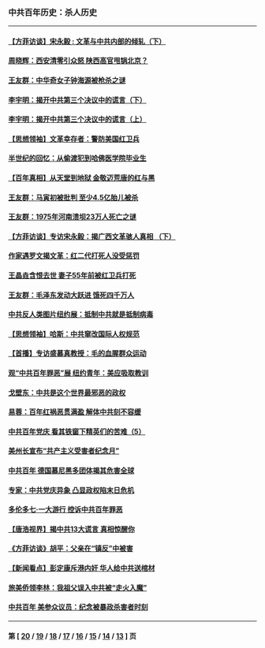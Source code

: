 ### 中共百年历史：杀人历史
---
#### [【方菲访谈】宋永毅 : 文革与中共内部的倾轧（下）](../../pages/nf1176106/n13486836.md?02240430) 
#### [周晓辉：西安清零引众怒 陕西高官甩锅北京？](../../pages/nf1176106/n13484627.md?02240430) 
#### [王友群：中华奇女子钟海源被枪杀之谜](../../pages/nf1176106/n13430555.md?02240430) 
#### [李宇明：揭开中共第三个决议中的谎言（下）](../../pages/nf1176106/n13389389.md?02240430) 
#### [李宇明：揭开中共第三个决议中的谎言（上）](../../pages/nf1176106/n13388697.md?02240430) 
#### [【思想领袖】文革幸存者：警防美国红卫兵](../../pages/nf1176106/n13339289.md?02240430) 
#### [半世纪的回忆：从偷渡犯到哈佛医学院毕业生](../../pages/nf1176106/n13345328.md?02240430) 
#### [【百年真相】从天堂到地狱 金敬迈荒唐的红与黑](../../pages/nf1176106/n13336995.md?02240430) 
#### [王友群：马寅初被批判 至少4.5亿胎儿被杀](../../pages/nf1176106/n13260313.md?02240430) 
#### [王友群：1975年河南溃坝23万人死亡之谜](../../pages/nf1176106/n13231576.md?02240430) 
#### [【方菲访谈】专访宋永毅：揭广西文革骇人真相 （下）](../../pages/nf1176106/n13209074.md?02240430) 
#### [作家遇罗文揭文革：红二代打死人没受惩罚](../../pages/nf1176106/n13205254.md?02240430) 
#### [王晶垚含恨去世 妻子55年前被红卫兵打死](../../pages/nf1176106/n13203590.md?02240430) 
#### [王友群：毛泽东发动大跃进 饿死四千万人](../../pages/nf1176106/n13177158.md?02240430) 
#### [中共反人类图片纽约展：抵制中共就是抵制病毒](../../pages/nf1176106/n13115371.md?02240430) 
#### [【思想领袖】哈斯：中共窜改国际人权规范](../../pages/nf1176106/n13053647.md?02240430) 
#### [【首播】专访盛慕真教授：毛的血腥群众运动](../../pages/nf1176106/n13091782.md?02240430) 
#### [观“中共百年罪恶”展 纽约青年：美应吸取教训](../../pages/nf1176106/n13085246.md?02240430) 
#### [戈壁东：中共是这个世界最邪恶的政权](../../pages/nf1176106/n13085641.md?02240430) 
#### [易蓉：百年红祸恶贯满盈 解体中共刻不容缓](../../pages/nf1176106/n13084455.md?02240430) 
#### [中共百年党庆 看其铁窗下精英们的苦难（5）](../../pages/nf1176106/n13076766.md?02240430) 
#### [美州长宣布“共产主义受害者纪念月”](../../pages/nf1176106/n13074024.md?02240430) 
#### [中共百年 德国慕尼黑多团体揭其危害全球](../../pages/nf1176106/n13068873.md?02240430) 
#### [专家：中共党庆异象 凸显政权陷末日危机](../../pages/nf1176106/n13067084.md?02240430) 
#### [多伦多七·一大游行 控诉中共百年罪恶](../../pages/nf1176106/n13062043.md?02240430) 
#### [【唐浩视界】揭中共13大谎言 真相惊醒你](../../pages/nf1176106/n13065208.md?02240430) 
#### [《方菲访谈》胡平：父亲在“镇反”中被害](../../pages/nf1176106/n13064114.md?02240430) 
#### [【新闻看点】彭定康斥港内奸 华人给中共送棺材](../../pages/nf1176106/n13064230.md?02240430) 
#### [旅美侨领李林：我祖父误入中共被“走火入魔”](../../pages/nf1176106/n13062777.md?02240430) 
#### [中共百年 美参众议员：纪念被暴政杀害者时刻](../../pages/nf1176106/n13063735.md?02240430) 

---
#### 第 [ [20](./20.md?02240430) / [19](./19.md?02240430) / [18](./18.md?02240430) / [17](./17.md?02240430) / [16](./16.md?02240430) / [15](./15.md?02240430) / [14](./14.md?02240430) / [13](./13.md?02240430) ] 页
